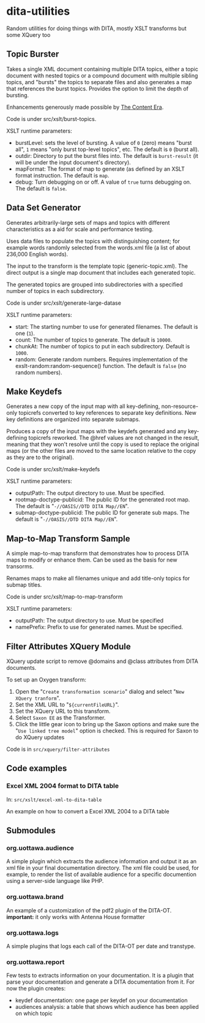 dita-utilities
==============

Random utilities for doing things with DITA, mostly XSLT transforms
but some XQuery too

Topic Burster
-------------

Takes a single XML document containing multiple DITA topics, either a
topic document with nested topics or a compound document with multiple
sibling topics, and "bursts" the topics to separate files and also
generates a map that references the burst topics.  Provides the option
to limit the depth of bursting.

Enhancements generously made possible by [The Content Era](http://thecontentera.com).

Code is under src/xslt/burst-topics.

XSLT runtime parameters:

* burstLevel: sets the level of bursting.  A value of `0` (zero) means
  "burst all", `1` means "only burst top-level topics", etc.  The
  default is `0` (burst all).
* outdir: Directory to put the burst files into.  The default is
  `burst-result` (it will be under the input document's directory).
* mapFormat: The format of map to generate (as defined by an XSLT
  format instruction.  The default is `map`.
* debug: Turn debugging on or off.  A value of `true` turns debugging
  on.  The default is `false`.


Data Set Generator
------------------

Generates arbitrarily-large sets of maps and topics with different
characteristics as a aid for scale and performance testing.

Uses data files to populate the topics with distinguishing content;
for example words randomly selected from the words.xml file (a list of
about 236,000 English words).

The input to the transform is the template topic (generic-topic.xml).
The direct output is a single map document that includes each
generated topic.

The generated topics are grouped into subdirectories with a specified
number of topics in each subdirectory.

Code is under src/xslt/generate-large-datase

XSLT runtime parameters:

* start: The starting number to use for generated filenames.  The
  default is one (`1`).
* count: The number of topics to generate.  The default is `10000`.
* chunkAt: The number of topics to put in each subdirectory.  Default
  is `1000`.
* random: Generate random numbers.  Requires implementation of the
  exslt-random:random-sequence() function.  The default is `false` (no
  random numbers).

Make Keydefs
------------

Generates a new copy of the input map with all key-defining,
non-resource-only topicrefs converted to key references to separate
key definitions.  New key definitions are organized into separate
submaps.

Produces a copy of the input maps with the keydefs generated and any
key-defining topicrefs reworked.  The @href values are not changed in
the result, meaning that they won't resolve until the copy is used to
replace the original maps (or the other files are moved to the same
location relative to the copy as they are to the original).

Code is under src/xslt/make-keydefs

XSLT runtime parameters:

* outputPath: The output directory to use.  Must be specified.
* rootmap-doctype-publicid: The public ID for the generated root map.
  The default is "`-//OASIS//DTD DITA Map//EN`".
* submap-doctype-publicid: The public ID for generate sub maps.
  The default is "`-//OASIS//DTD DITA Map//EN`".

Map-to-Map Transform Sample
---------------------------

A simple map-to-map transform that demonstrates how to process DITA maps 
to modify or enhance them.  Can be used as the basis for new transorms.

Renames maps to make all filenames unique and add title-only topics
for submap titles.

Code is under src/xslt/map-to-map-transform

XSLT runtime parameters:

* outputPath: The output directory to use.  Must be specified
* namePrefix: Prefix to use for generated names.  Must be specified.

Filter Attributes XQuery Module
-------------------------------

XQuery update script to remove
@domains and @class attributes
from DITA documents.

To set up an Oxygen transform:

1. Open the "`Create transformation scenario`" dialog and select "`New
   XQuery tranform`".
2. Set the XML URL to "`${currentFileURL}`".
3. Set the XQuery URL to this transform.
4. Select `Saxon EE` as the Transformer.
5. Click the little gear icon to bring up the Saxon options and make
   sure the "`Use linked tree model`" option is checked.  This is
   required for Saxon to do XQuery updates

Code is in `src/xquery/filter-attributes`

Code examples
-------------

### Excel XML 2004 format to DITA table

In: `src/xslt/excel-xml-to-dita-table`

An example on how to convert a Excel XML 2004 to a DITA table


Submodules
----------

### org.uottawa.audience

A simple plugin which extracts the audience information and output it
as an xml file in your final documentation directory.  The xml file
could be used, for example, to render the list of available audience
for a specific documention using a server-side language like PHP.


### org.uottawa.brand

An example of a customization of the pdf2 plugin of the DITA-OT.
**important:** it only works with Antenna House formatter


### org.uottawa.logs

A simple plugins that logs each call of the DITA-OT per date and transtype.


### org.uottawa.report

Few tests to extracts information on your documentation.  It is a
plugin that parse your documentation and generate a DITA documentation
from it.  For now the plugin creates:

* keydef documentation: one page per keydef on your documentation
* audiences analysis: a table that shows which audience has been
  applied on which topic
